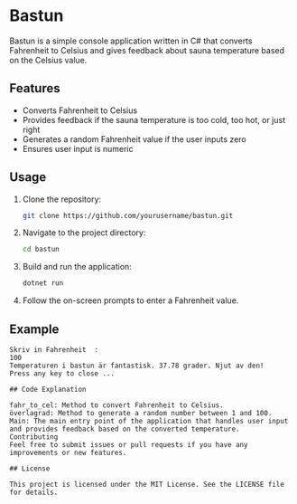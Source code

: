 # Bastun

Bastun is a simple console application written in C# that converts Fahrenheit to Celsius and gives feedback about sauna temperature based on the Celsius value.

## Features

- Converts Fahrenheit to Celsius
- Provides feedback if the sauna temperature is too cold, too hot, or just right
- Generates a random Fahrenheit value if the user inputs zero
- Ensures user input is numeric

## Usage

1. Clone the repository:
    ```sh
    git clone https://github.com/yourusername/bastun.git
    ```

2. Navigate to the project directory:
    ```sh
    cd bastun
    ```

3. Build and run the application:
    ```sh
    dotnet run
    ```

4. Follow the on-screen prompts to enter a Fahrenheit value.

## Example

```plaintext
Skriv in Fahrenheit  :
100
Temperaturen i bastun är fantastisk. 37.78 grader. Njut av den!
Press any key to close ...

## Code Explanation

fahr_to_cel: Method to convert Fahrenheit to Celsius.
överlagrad: Method to generate a random number between 1 and 100.
Main: The main entry point of the application that handles user input and provides feedback based on the converted temperature.
Contributing
Feel free to submit issues or pull requests if you have any improvements or new features.

## License

This project is licensed under the MIT License. See the LICENSE file for details.
